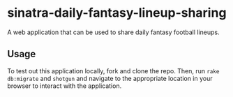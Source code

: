 # sinatra-daily-fantasy-lineup-sharing
A web application that can be used to share daily fantasy football lineups.

## Usage
To test out this application locally, fork and clone the repo. Then, run `rake db:migrate` and `shotgun` and navigate to the appropriate location in your browser to interact with the application.
